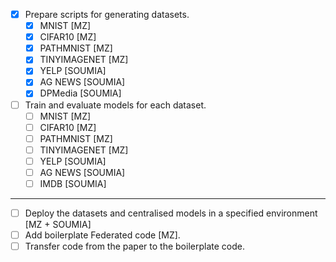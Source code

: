 - [X] Prepare scripts for generating datasets.
    - [x] MNIST [MZ]
    - [x] CIFAR10 [MZ]
    - [X] PATHMNIST [MZ]
    - [X] TINYIMAGENET [MZ]
    - [X] YELP [SOUMIA]
    - [X] AG NEWS [SOUMIA]
    - [X] DPMedia [SOUMIA]
- [ ] Train and evaluate models for each dataset.
    - [ ] MNIST [MZ]
    - [ ] CIFAR10 [MZ]
    - [ ] PATHMNIST [MZ]
    - [ ] TINYIMAGENET [MZ]
    - [ ] YELP [SOUMIA]
    - [ ] AG NEWS [SOUMIA]
    - [ ] IMDB [SOUMIA]
-----------------------------------------------------------------------------------------
- [ ] Deploy the datasets and centralised models in a specified environment [MZ + SOUMIA]
- [ ] Add boilerplate Federated code [MZ].
- [ ] Transfer code from the paper to the boilerplate code.